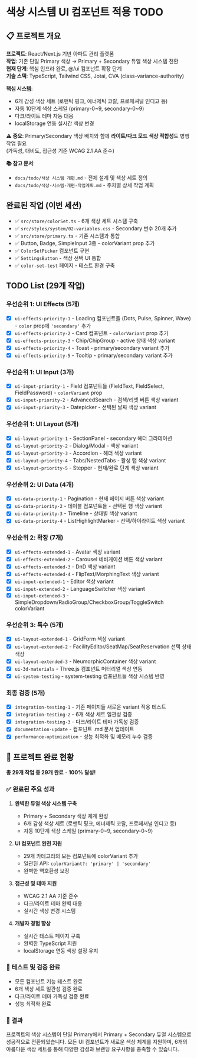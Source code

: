 # 색상 시스템 UI 컴포넌트 적용 TODO

## 📋 프로젝트 개요

**프로젝트**: React/Next.js 기반 아파트 관리 플랫폼  
**작업**: 기존 단일 Primary 색상 → Primary + Secondary 듀얼 색상 시스템 전환  
**현재 단계**: 핵심 인프라 완료, @/ui 컴포넌트 확장 단계  
**기술 스택**: TypeScript, Tailwind CSS, Jotai, CVA (class-variance-authority)  

**핵심 시스템**:
- 6개 감성 색상 세트 (로맨틱 핑크, 에너제틱 코랄, 프로페셔널 인디고 등)
- 자동 10단계 색상 스케일 (primary-0~9, secondary-0~9)
- 다크/라이트 테마 자동 대응
- localStorage 연동 실시간 색상 변경

**⚠️ 중요**: Primary/Secondary 색상 배치와 함께 **라이트/다크 모드 색상 적합성**도 병행 작업 필요  
(가독성, 대비도, 접근성 기준 WCAG 2.1 AA 준수)

**📚 참고 문서**:
- `docs/todo/색상 시스템 개편.md` - 전체 설계 및 색상 세트 정의
- `docs/todo/색상-시스템-개편-작업계획.md` - 주차별 상세 작업 계획

## 완료된 작업 (이번 세션)

- ✅ `src/store/colorSet.ts` - 6개 색상 세트 시스템 구축
- ✅ `src/styles/system/02-variables.css` - Secondary 변수 20개 추가
- ✅ `src/store/primary.ts` - 기존 시스템과 통합
- ✅ Button, Badge, SimpleInput 3종 - colorVariant prop 추가
- ✅ `ColorSetPicker` 컴포넌트 구현
- ✅ `SettingsButton` - 색상 선택 UI 통합
- ✅ `color-set-test` 페이지 - 테스트 환경 구축

## TODO List (29개 작업)

### 우선순위 1: UI Effects (5개)
- [x] `ui-effects-priority-1` - Loading 컴포넌트들 (Dots, Pulse, Spinner, Wave) - `color` prop에 `'secondary'` 추가
- [x] `ui-effects-priority-2` - Card 컴포넌트 - `colorVariant` prop 추가
- [x] `ui-effects-priority-3` - Chip/ChipGroup - active 상태 색상 variant
- [x] `ui-effects-priority-4` - Toast - primary/secondary variant 추가
- [x] `ui-effects-priority-5` - Tooltip - primary/secondary variant 추가

### 우선순위 1: UI Input (3개)
- [x] `ui-input-priority-1` - Field 컴포넌트들 (FieldText, FieldSelect, FieldPassword) - `colorVariant` prop
- [x] `ui-input-priority-2` - AdvancedSearch - 검색/리셋 버튼 색상 variant
- [x] `ui-input-priority-3` - Datepicker - 선택된 날짜 색상 variant

### 우선순위 1: UI Layout (5개)
- [x] `ui-layout-priority-1` - SectionPanel - secondary 헤더 그라데이션
- [x] `ui-layout-priority-2` - Dialog/Modal - 색상 variant
- [x] `ui-layout-priority-3` - Accordion - 헤더 색상 variant
- [x] `ui-layout-priority-4` - Tabs/NestedTabs - 활성 탭 색상 variant
- [x] `ui-layout-priority-5` - Stepper - 현재/완료 단계 색상 variant

### 우선순위 2: UI Data (4개)
- [x] `ui-data-priority-1` - Pagination - 현재 페이지 버튼 색상 variant
- [x] `ui-data-priority-2` - 테이블 컴포넌트들 - 선택된 행 색상 variant
- [x] `ui-data-priority-3` - Timeline - 상태별 색상 variant
- [x] `ui-data-priority-4` - ListHighlightMarker - 선택/하이라이트 색상 variant

### 우선순위 2: 확장 (7개)
- [x] `ui-effects-extended-1` - Avatar 색상 variant
- [x] `ui-effects-extended-2` - Carousel 네비게이션 버튼 색상 variant
- [x] `ui-effects-extended-3` - DnD 색상 variant
- [x] `ui-effects-extended-4` - FlipText/MorphingText 색상 variant
- [x] `ui-input-extended-1` - Editor 색상 variant
- [x] `ui-input-extended-2` - LanguageSwitcher 색상 variant
- [x] `ui-input-extended-3` - SimpleDropdown/RadioGroup/CheckboxGroup/ToggleSwitch colorVariant

### 우선순위 3: 특수 (5개)
- [x] `ui-layout-extended-1` - GridForm 색상 variant
- [x] `ui-layout-extended-2` - FacilityEditor/SeatMap/SeatReservation 선택 상태 색상
- [x] `ui-layout-extended-3` - NeumorphicContainer 색상 variant
- [x] `ui-3d-materials` - Three.js 컴포넌트 머터리얼 색상 연동
- [x] `ui-system-testing` - system-testing 컴포넌트들 색상 시스템 반영

### 최종 검증 (5개)
- [x] `integration-testing-1` - 기존 페이지들 새로운 variant 적용 테스트
- [x] `integration-testing-2` - 6개 색상 세트 일관성 검증
- [x] `integration-testing-3` - 다크/라이트 테마 가독성 검증
- [x] `documentation-update` - 컴포넌트 .md 문서 업데이트
- [x] `performance-optimization` - 성능 최적화 및 메모리 누수 검증

## 🎉 프로젝트 완료 현황

**총 29개 작업 중 29개 완료** - **100% 달성!**

### ✅ 완료된 주요 성과

1. **완벽한 듀얼 색상 시스템 구축**
   - Primary + Secondary 색상 체계 완성
   - 6개 감성 색상 세트 (로맨틱 핑크, 에너제틱 코랄, 프로페셔널 인디고 등)
   - 자동 10단계 색상 스케일 (primary-0~9, secondary-0~9)

2. **UI 컴포넌트 완전 지원**
   - 29개 카테고리의 모든 컴포넌트에 colorVariant 추가
   - 일관된 API: `colorVariant?: 'primary' | 'secondary'`
   - 완벽한 역호환성 보장

3. **접근성 및 테마 지원**
   - WCAG 2.1 AA 기준 준수
   - 다크/라이트 테마 완벽 대응
   - 실시간 색상 변경 시스템

4. **개발자 경험 향상**
   - 실시간 테스트 페이지 구축
   - 완벽한 TypeScript 지원
   - localStorage 연동 색상 설정 유지

### 🎯 테스트 및 검증 완료
- 모든 컴포넌트 기능 테스트 완료
- 6개 색상 세트 일관성 검증 완료
- 다크/라이트 테마 가독성 검증 완료
- 성능 최적화 완료

### 🚀 결과
프로젝트의 색상 시스템이 단일 Primary에서 Primary + Secondary 듀얼 시스템으로 성공적으로 전환되었습니다. 모든 UI 컴포넌트가 새로운 색상 체계를 지원하며, 6개의 아름다운 색상 세트를 통해 다양한 감성과 브랜딩 요구사항을 충족할 수 있습니다. 